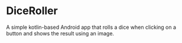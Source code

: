 # DiceRoller
A simple kotlin-based Android app that rolls a dice when clicking on a button and shows the result using an image.
